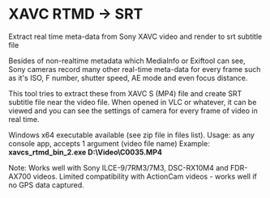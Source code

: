 # XAVC RTMD -> SRT
Extract real time meta-data from Sony XAVC video and render to srt subtitle file

Besides of non-realtime metadata which MediaInfo or Exiftool can see, Sony cameras record many other real-time meta-data for every frame such as it's ISO, F number, shutter speed, AE mode and even focus distance.

This tool tries to extract these from XAVC S (MP4) file and create SRT subtitle file near the video file. When opened in VLC or whatever, it can be viewed and you can see the settings of camera for every frame of video in real time.

Windows x64 executable available (see zip file in files list). Usage: as any console app, accepts 1 argument (video file name)
Example: **xavcs_rtmd_bin_2.exe D:\Video\C0035.MP4**

Note: Works well with Sony ILCE-9/7RM3/7M3, DSC-RX10M4 and FDR-AX700 videos. Limited compatibility with ActionCam videos - works well if no GPS data captured.
